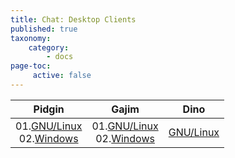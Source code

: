 ```yaml
---
title: Chat: Desktop Clients
published: true
taxonomy:
    category:
        - docs
page-toc:
     active: false
---
```


|**Pidgin**|**Gajim**|**Dino**|
|:--:|:--:|:--:|
|01.[GNU/Linux](pidgin/linux)<br>02.[Windows](pidgin/win)|01.[GNU/Linux](gajim/linux)<br>02.[Windows](gajim/win)|[GNU/Linux](dino)|
